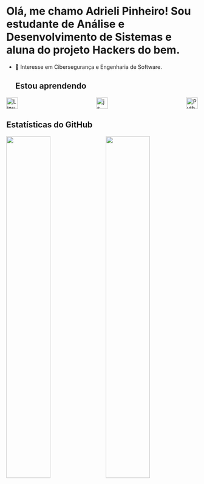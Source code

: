 # Olá, me chamo Adrieli Pinheiro! Sou estudante de Análise e Desenvolvimento de Sistemas e aluna do projeto Hackers do bem.
- 🔭 Interesse em Cibersegurança e Engenharia de Software.

  ## Estou aprendendo
  
<div style="display: flex; justify-content: space-between;">
  <img src="https://cdn.jsdelivr.net/gh/devicons/devicon/icons/linux/linux-original.svg" width="30" height="30" alt="Linux" />
  <img src="https://cdn.jsdelivr.net/gh/devicons/devicon@latest/icons/javascript/javascript-plain.svg" width="30" height="30" alt="js"/>                  
  <img src="https://cdn.jsdelivr.net/gh/devicons/devicon/icons/python/python-original.svg" width="30" height="30" alt="Python" />
</div>

## Estatísticas do GitHub

<div>
  <img src="https://github-readme-stats.vercel.app/api/top-langs/?username=AdrieliPinheiro&layout=compact&langs_count=7&theme=dracula" align="left" width="48%" />
  <img src="https://github-readme-stats.vercel.app/api?username=AdrieliPinheiro&show_icons=true&theme=dracula&include_all_commits=true&count_private=true" align="right" width="48%" />
  
</div>
